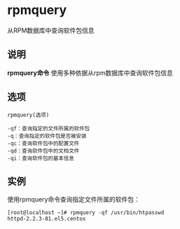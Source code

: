 rpmquery
===

从RPM数据库中查询软件包信息

## 说明

**rpmquery命令** 使用多种依据从rpm数据库中查询软件包信息

## 选项

```
rpmquery(选项)
```

  

```
-qf：查询指定的文件所属的软件包
-q：查询指定的软件包是否被安装
-qc：查询软件包中的配置文件
-qd：查询软件包中的文档文件
-qi：查询软件包的基本信息
```

## 实例

使用rpmquery命令查询指定文件所属的软件包：

```
[root@localhost ~]# rpmquery -qf /usr/bin/htpasswd
httpd-2.2.3-81.el5.centos
```


